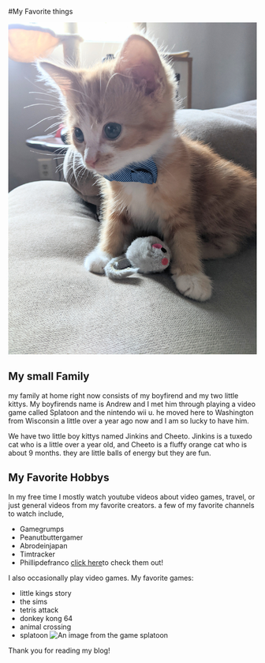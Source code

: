 #My Favorite things


![An image of my cat](cheeto.jpg)
## My small Family
my family at home right now consists of my boyfirend and my two little kittys. My boyfirends name is Andrew and I met him through playing a video game called Splatoon and the nintendo wii u. he moved here to Washington from Wisconsin a little over a year ago now and I am so lucky to have him.

We have two little boy kittys named Jinkins and Cheeto. Jinkins is a tuxedo cat who is a little over a year old, and Cheeto is a fluffy orange cat who is about 9 months. they are little balls of energy but they are fun.

## My Favorite Hobbys
In my free time I mostly watch youtube videos about video games, travel, or just general videos from my favorite creators. a few of my favorite channels to watch include,
* Gamegrumps
* Peanutbuttergamer
* Abrodeinjapan
* Timtracker
* Phillipdefranco
[click here](http://youtube.com)to check them out!

I also occasionally play video games.
My favorite games:
* little kings story
* the sims
* tetris attack
* donkey kong 64
* animal crossing
* splatoon
![An image from the game splatoon](https://www.videogameschronicle.com/files/2019/03/hero-title-cover.jpg)

Thank you for reading my blog!